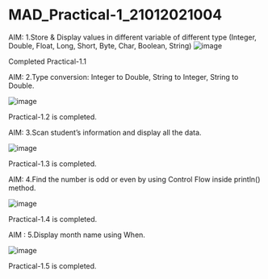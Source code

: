 # MAD_Practical-1_21012021004
AIM: 1.Store & Display values in different variable of different type (Integer, Double, Float, Long, Short, Byte, Char, Boolean, String)
![image](https://github.com/Sajid59004/MAD_Practical-1_21012021004/assets/97504754/4350912d-7a7e-45bf-9c7b-52ace34b0bf7)


Completed Practical-1.1

AIM: 2.Type conversion:
Integer to Double, String to Integer, String to Double.

![image](https://github.com/Sajid59004/MAD_Practical-1_21012021004/assets/97504754/403cab3f-d438-4067-bfc7-8c5dce34ecae)

Practical-1.2 is completed.

AIM: 3.Scan student’s information and display all the data.

![image](https://github.com/Sajid59004/MAD_Practical-1_21012021004/assets/97504754/c8ea09f2-0e93-470c-9f17-70e28b8209da)

Practical-1.3 is completed.

AIM: 4.Find the number is odd or even by using Control Flow inside println() method.

![image](https://github.com/Sajid59004/MAD_Practical-1_21012021004/assets/97504754/69b6ecbb-cc0d-49d6-8413-2a962c62c81a)

Practical-1.4 is completed.

AIM : 5.Display month name using When.

![image](https://github.com/Sajid59004/MAD_Practical-1_21012021004/assets/97504754/823b4b73-5af5-4caf-8c1a-f6f9b1f85add)

Practical-1.5 is completed.



